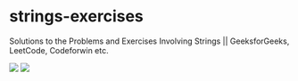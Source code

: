 # strings-exercises
Solutions to the Problems and Exercises Involving Strings || GeeksforGeeks, LeetCode, Codeforwin etc.


<img src="https://camo.githubusercontent.com/d6aabf9bb364f16d58cb45a45f2a3c6450471181/68747470733a2f2f692e696d6775722e636f6d2f43677378795a622e706e67">


<img src = "https://i1.wp.com/simplesnippets.tech/wp-content/uploads/2018/03/c-c-style-strings.jpg?resize=766%2C344&ssl=1">
